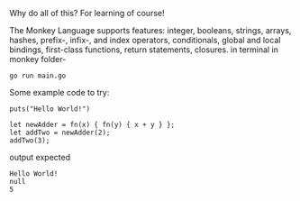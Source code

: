Why do all of this? For learning of course!

The Monkey Language supports features: 
integer, booleans, strings, arrays, hashes, prefix-, infix-, and index operators, conditionals, global and local bindings, first-class functions, return statements, closures.
in terminal in monkey folder- 
```
go run main.go
```
Some example code to try:
```
puts("Hello World!")

let newAdder = fn(x) { fn(y) { x + y } };
let addTwo = newAdder(2);
addTwo(3);

```
output expected 

```
Hello World!
null
5
```
